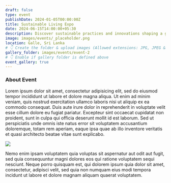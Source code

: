 ```yaml
---
draft: false
type: event
publishDate: 2024-01-05T00:00:00Z
title: Sustainable Living Expo
date: 2024-06-15T14:00:00+05:30
description: Discover sustainable practices and innovations shaping a greener future.
image: images/events/_placeholder.png
location: Galle, Sri Lanka
# 👇 Create the folder & upload images (Allowed extensions: JPG, JPEG & PNG). Replace the path accordingly.
gallery_folder: images/events/event-2
# 👇 Enable if gallery folder is defined above
event_gallery: true
---
```


### About Event

Lorem ipsum dolor sit amet, consectetur adipisicing elit, sed do eiusmod tempor incididunt ut labore et dolore magna aliqua. Ut enim ad minim veniam, quis nostrud exercitation ullamco laboris nisi ut aliquip ex ea commodo consequat. Duis aute irure dolor in reprehenderit in voluptate velit esse cillum dolore eu fugiat pariatur. Excepteur sint occaecat cupidatat non proident, sunt in culpa qui officia deserunt mollit id est laborum. Sed ut perspiciatis unde omnis iste natus error sit voluptatem accusantium doloremque, totam rem aperiam, eaque ipsa quae ab illo inventore veritatis et quasi architecto beatae vitae sunt explicabo.

![](/images/homepage/hp-video-section-bg-team.jpg)

Nemo enim ipsam voluptatem quia voluptas sit aspernatur aut odit aut fugit, sed quia consequuntur magni dolores eos qui ratione voluptatem sequi nesciunt. Neque porro quisquam est, qui dolorem ipsum quia dolor sit amet, consectetur, adipisci velit, sed quia non numquam eius modi tempora incidunt ut labore et dolore magnam aliquam quaerat voluptatem.
